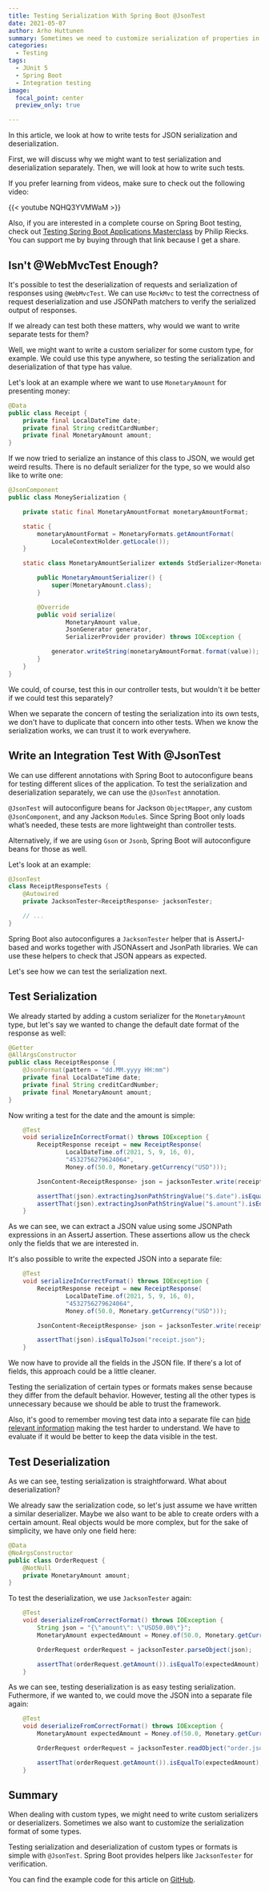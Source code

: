```yaml
---
title: Testing Serialization With Spring Boot @JsonTest
date: 2021-05-07
author: Arho Huttunen
summary: Sometimes we need to customize serialization of properties in Spring. Learn how to test JSON serialization with Spring Boot @JsonTest.
categories:
  - Testing
tags:
  - JUnit 5
  - Spring Boot
  - Integration testing
image:
  focal_point: center
  preview_only: true

---
```


In this article, we look at how to write tests for JSON serialization and deserialization.

First, we will discuss why we might want to test serialization and deserialization separately. Then, we will look at how to write such tests.

If you prefer learning from videos, make sure to check out the following video:

{{< youtube NQHQ3YVMWaM >}}
<br/>

Also, if you are interested in a complete course on Spring Boot testing, check out [Testing Spring Boot Applications Masterclass](https://transactions.sendowl.com/stores/13745/226726) by Philip Riecks. You can support me by buying through that link because I get a share.

## Isn't @WebMvcTest Enough?

It's possible to test the deserialization of requests and serialization of responses using `@WebMvcTest`. We can use `MockMvc` to test the correctness of request deserialization and use JSONPath matchers to verify the serialized output of responses.

If we already can test both these matters, why would we want to write separate tests for them?

Well, we might want to write a custom serializer for some custom type, for example. We could use this type anywhere, so testing the serialization and deserialization of that type has value.

Let's look at an example where we want to use `MonetaryAmount` for presenting money:

```java
@Data
public class Receipt {
    private final LocalDateTime date;
    private final String creditCardNumber;
    private final MonetaryAmount amount;
}
```

If we now tried to serialize an instance of this class to JSON, we would get weird results. There is no default serializer for the type, so we would also like to write one:

```java
@JsonComponent
public class MoneySerialization {

    private static final MonetaryAmountFormat monetaryAmountFormat;

    static {
        monetaryAmountFormat = MonetaryFormats.getAmountFormat(
            LocaleContextHolder.getLocale());
    }

    static class MonetaryAmountSerializer extends StdSerializer<MonetaryAmount> {

        public MonetaryAmountSerializer() {
            super(MonetaryAmount.class);
        }

        @Override
        public void serialize(
                MonetaryAmount value,
                JsonGenerator generator,
                SerializerProvider provider) throws IOException {

            generator.writeString(monetaryAmountFormat.format(value));
        }
    }
}
```

We could, of course, test this in our controller tests, but wouldn't it be better if we could test this separately?

When we separate the concern of testing the serialization into its own tests, we don't have to duplicate that concern into other tests. When we know the serialization works, we can trust it to work everywhere.

## Write an Integration Test With @JsonTest

We can use different annotations with Spring Boot to autoconfigure beans for testing different slices of the application. To test the serialization and deserialization separately, we can use the `@JsonTest` annotation.

`@JsonTest` will autoconfigure beans for Jackson `ObjectMapper`, any custom `@JsonComponent`, and any Jackson `Module`s. Since Spring Boot only loads what’s needed, these tests are more lightweight than controller tests.

Alternatively, if we are using `Gson` or `Jsonb`, Spring Boot will autoconfigure beans for those as well.

Let's look at an example:

```java
@JsonTest
class ReceiptResponseTests {
    @Autowired
    private JacksonTester<ReceiptResponse> jacksonTester;

    // ...
}
```

Spring Boot also autoconfigures a `JacksonTester` helper that is AssertJ-based and works together with JSONAssert and JsonPath libraries. We can use these helpers to check that JSON appears as expected.

Let's see how we can test the serialization next.

## Test Serialization

We already started by adding a custom serializer for the `MonetaryAmount` type, but let's say we wanted to change the default date format of the response as well:

```java
@Getter
@AllArgsConstructor
public class ReceiptResponse {
    @JsonFormat(pattern = "dd.MM.yyyy HH:mm")
    private final LocalDateTime date;
    private final String creditCardNumber;
    private final MonetaryAmount amount;
}
```

Now writing a test for the date and the amount is simple:

```java
    @Test
    void serializeInCorrectFormat() throws IOException {
        ReceiptResponse receipt = new ReceiptResponse(
                LocalDateTime.of(2021, 5, 9, 16, 0),
                "4532756279624064",
                Money.of(50.0, Monetary.getCurrency("USD")));

        JsonContent<ReceiptResponse> json = jacksonTester.write(receipt);

        assertThat(json).extractingJsonPathStringValue("$.date").isEqualTo("09.05.2021 16:00");
        assertThat(json).extractingJsonPathStringValue("$.amount").isEqualTo("USD50.00");
    }
```

As we can see, we can extract a JSON value using some JSONPath expressions in an AssertJ assertion. These assertions allow us the check only the fields that we are interested in.

It's also possible to write the expected JSON into a separate file:

```java
    @Test
    void serializeInCorrectFormat() throws IOException {
        ReceiptResponse receipt = new ReceiptResponse(
                LocalDateTime.of(2021, 5, 9, 16, 0),
                "4532756279624064",
                Money.of(50.0, Monetary.getCurrency("USD")));

        JsonContent<ReceiptResponse> json = jacksonTester.write(receipt);

        assertThat(json).isEqualToJson("receipt.json");
    }
```

We now have to provide all the fields in the JSON file. If there's a lot of fields, this approach could be a little cleaner.

Testing the serialization of certain types or formats makes sense because they differ from the default behavior. However, testing all the other types is unnecessary because we should be able to trust the framework.

Also, it's good to remember moving test data into a separate file can [hide relevant information](/test-readability/) making the test harder to understand. We have to evaluate if it would be better to keep the data visible in the test.

## Test Deserialization

As we can see, testing serialization is straightforward. What about deserialization?

We already saw the serialization code, so let's just assume we have written a similar deserializer. Maybe we also want to be able to create orders with a certain amount. Real objects would be more complex, but for the sake of simplicity, we have only one field here:

```java
@Data
@NoArgsConstructor
public class OrderRequest {
    @NotNull
    private MonetaryAmount amount;
}
```

To test the deserialization, we use `JacksonTester` again:

```java
    @Test
    void deserializeFromCorrectFormat() throws IOException {
        String json = "{\"amount\": \"USD50.00\"}";
        MonetaryAmount expectedAmount = Money.of(50.0, Monetary.getCurrency("USD"));

        OrderRequest orderRequest = jacksonTester.parseObject(json);

        assertThat(orderRequest.getAmount()).isEqualTo(expectedAmount);
    }
```

As we can see, testing deserialization is as easy testing serialization. Futhermore, if we wanted to, we could move the JSON into a separate file again:

```java
    @Test
    void deserializeFromCorrectFormat() throws IOException {
        MonetaryAmount expectedAmount = Money.of(50.0, Monetary.getCurrency("USD"));

        OrderRequest orderRequest = jacksonTester.readObject("order.json");

        assertThat(orderRequest.getAmount()).isEqualTo(expectedAmount);
    }
```

## Summary

When dealing with custom types, we might need to write custom serializers or deserializers. Sometimes we also want to customize the serialization format of some types.

Testing serialization and deserialization of custom types or formats is simple with `@JsonTest`. Spring Boot provides helpers like `JacksonTester` for verification.

You can find the example code for this article on [GitHub](https://github.com/arhohuttunen/spring-boot-test-examples/tree/main/spring-boot-jsontest).
